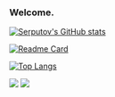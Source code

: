 ### Welcome.

[![Serputov's GitHub stats](https://github-readme-stats.vercel.app/api?username=aserputov)](https://github.com/anuraghazra/github-readme-stats)


[![Readme Card](https://github-readme-stats.vercel.app/api/pin/?username=aserputov&repo=QckStaticSiteGenerator)](https://github.com/aserputov/QckStaticSiteGenerator)

[![Top Langs](https://github-readme-stats.vercel.app/api/top-langs/?username=aserputov&langs_count=15)](https://github.com/aserputov/github-readme-stats)


[![](https://img.shields.io/badge/-MongoDB-47A248?logo=mongodb&logoColor=white&style=flat)](https://www.mongodb.com)
[![](https://img.shields.io/badge/-React-blue?logo=React&logoColor=blue&style=flat)](https://www.reactjs.org)

